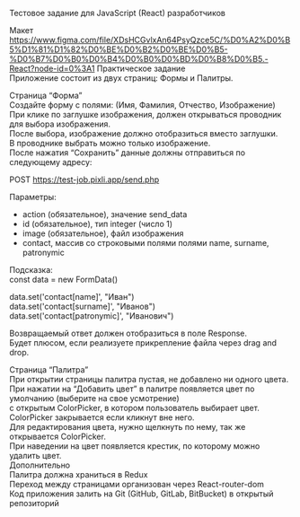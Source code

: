 Тестовое задание для JavaScript (React) разработчиков

Макет
https://www.figma.com/file/XDsHCGvlxAn64PsyQzce5C/%D0%A2%D0%B5%D1%81%D1%82%D0%BE%D0%B2%D0%BE%D0%B5-%D0%B7%D0%B0%D0%B4%D0%B0%D0%BD%D0%B8%D0%B5.-React?node-id=0%3A1
Практическое задание  
Приложение состоит из двух страниц: Формы и Палитры.  

Страница “Форма”  
Создайте форму с полями: (Имя, Фамилия, Отчество, Изображение)  
При клике по заглушке изображения, должен открываться проводник для выбора изображения.  
После выбора, изображение должно отобразиться вместо заглушки.  
В проводнике выбрать можно только изображение.  
После нажатия “Сохранить” данные должны отправиться по следующему адресу:  

POST https://test-job.pixli.app/send.php  

Параметры:  
- action (обязательное), значение send_data
- id (обязательное), тип integer (число 1)
- image (обязательное), файл изображения
- contact, массив со строковыми полями полями name, surname, patronymic  


Подсказка:  
const data = new FormData()  

data.set('contact[name]', "Иван")  
data.set('contact[surname]', "Иванов")  
data.set('contact[patronymic]', "Иванович")  


Возвращаемый ответ должен отобразиться в поле Response.  
Будет плюсом, если реализуете прикрепление файла через drag and drop.  

Страница “Палитра”  
При открытии страницы палитра пустая, не добавлено ни одного цвета.  
При нажатии на “Добавить цвет” в палитре появляется цвет по умолчанию (выберите на свое усмотрение)  
с открытым ColorPicker, в котором пользователь выбирает цвет.  
ColorPicker закрывается если кликнут вне него.  
Для редактирования цвета, нужно щелкнуть по нему, так же открывается ColorPicker.  
При наведении на цвет появляется крестик, по которому можно удалить цвет.  
Дополнительно  
Палитра должна храниться в Redux  
Переход между страницами организован через React-router-dom  
Код приложения залить на Git (GitHub, GitLab, BitBucket) в открытый репозиторий  
